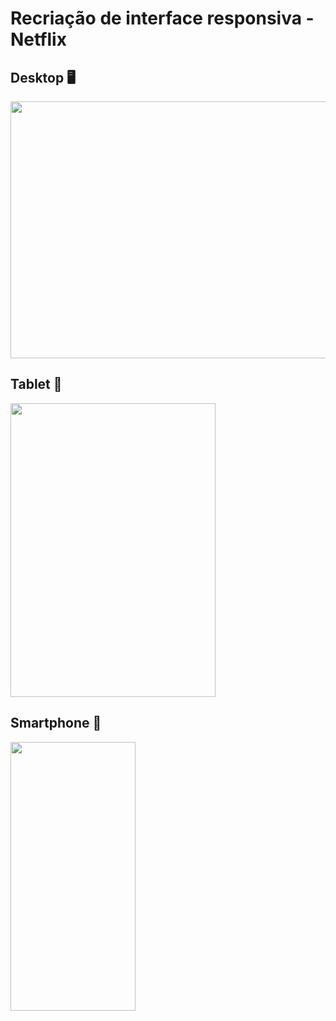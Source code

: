 # Recriação de interface responsiva - Netflix
## Desktop 🖥️
<img src="netflix-clone.gif" width="700" height="411"/>

## Tablet :iphone:
<img src="/netflix-clone-tablet.gif" width="328" height="470"/>

## Smartphone 📱
<img src="/Netflix-Clone-mobile.gif"  width="200" height="430"/>


